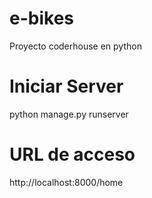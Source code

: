 # e-bikes
Proyecto coderhouse en python

# Iniciar Server
python manage.py runserver

# URL de acceso
http://localhost:8000/home

